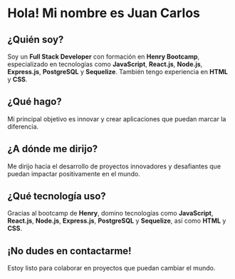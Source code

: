 # Hola! Mi nombre es Juan Carlos

## ¿Quién soy?
Soy un **Full Stack Developer** con formación en **Henry Bootcamp**, especializado en tecnologías como **JavaScript**, **React.js**, **Node.js**, **Express.js**, **PostgreSQL** y **Sequelize**. También tengo experiencia en **HTML** y **CSS**.

## ¿Qué hago?
Mi principal objetivo es innovar y crear aplicaciones que puedan marcar la diferencia.

## ¿A dónde me dirijo?
Me dirijo hacia el desarrollo de proyectos innovadores y desafiantes que puedan impactar positivamente en el mundo.

## ¿Qué tecnología uso?
Gracias al bootcamp de **Henry**, domino tecnologías como **JavaScript**, **React.js**, **Node.js**, **Express.js**, **PostgreSQL** y **Sequelize**, así como **HTML** y **CSS**.

## ¡No dudes en contactarme!
Estoy listo para colaborar en proyectos que puedan cambiar el mundo.
